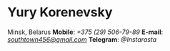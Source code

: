 # Yury Korenevsky

Minsk, Belarus
**Mobile**: *+375 (29) 506-79-89*
**E-mail**: *southtown456@gmail.com*
**Telegram**: *@Instarasta*
